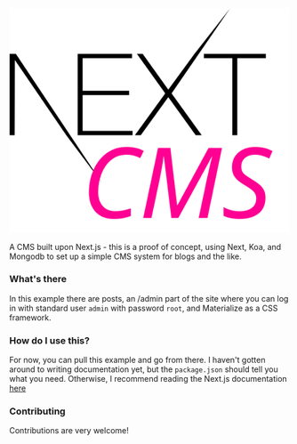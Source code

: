 ![alt text](https://raw.githubusercontent.com/valentijnnieman/ncms/master/static/img/ncms-logo.svg?sanitize=true "NCMS LOGO")

A CMS built upon Next.js - this is a proof of concept, using Next, Koa, and Mongodb to set up a simple CMS system for blogs and the like.

### What's there

In this example there are posts, an /admin part of the site where you can log in with standard user `admin` with password `root`, and Materialize as a CSS framework.

### How do I use this?

For now, you can pull this example and go from there. I haven't gotten around to writing documentation yet, but the `package.json` should tell you what you need. Otherwise, I recommend reading the Next.js documentation [here]("https://github.com/zeit/next.js/")

### Contributing

Contributions are very welcome!

